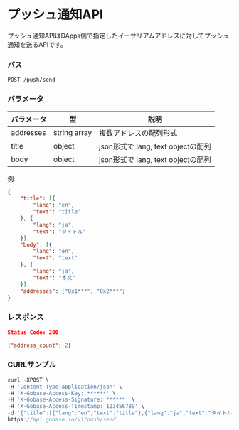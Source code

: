 # プッシュ通知API

プッシュ通知APIはDApps側で指定したイーサリアムアドレスに対してプッシュ通知を送るAPIです。

### パス
```
POST /push/send
```

### パラメータ

|  パラメータ    |  型              | 説明                               |
| ------------ | ---------------- | --------------------------------- |
|  addresses   |  string array    | 複数アドレスの配列形式                |
|  title       |  object          | json形式で lang, text objectの配列  |
|  body        |  object          | json形式で lang, text objectの配列  |

例:
```json
{
	"title": [{
		"lang": "en",
		"text": "title"
	}, {
		"lang": "ja",
		"text": "タイトル"
	}],
	"body": [{
		"lang": "en",
		"text": "text"
	}, {
		"lang": "ja",
		"text": "本文"
	}],
	"addresses": ["0x1***", "0x2***"]
}
```

### レスポンス
```json
Status Code: 200

{"address_count": 2}
```

### CURLサンプル
```js
curl -XPOST \
-H 'Content-Type:application/json' \
-H 'X-Gobase-Access-Key: ******' \
-H 'X-Gobase-Access-Signature: ******' \
-H 'X-Gobase-Access-Timestamp: 123456789' \
-d '{"title":[{"lang":"en","text":"title"},{"lang":"ja","text":"タイトル"}],"body":[{"lang":"en","text":"text"},{"lang":"ja","text":"本文"}],"addresses":["0x8238818c3b40f431f38b12fe7ecc210aa2256fde"]}' \
https://api.gobase.io/v1/push/send
```

